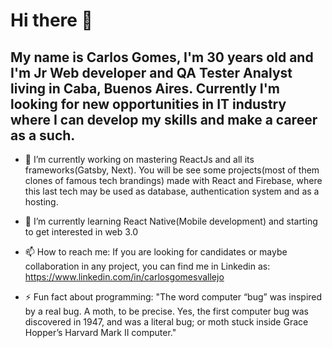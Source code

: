 # Hi there 👋

## My name is Carlos Gomes, I'm 30 years old and I'm Jr Web developer and QA Tester Analyst living in Caba, Buenos Aires. Currently I'm looking for new opportunities in IT industry where I can develop my skills and make a career as a such.

- 🔭 I’m currently working on mastering ReactJs and all its frameworks(Gatsby, Next). You will be see some projects(most of them clones of famous tech brandings) made with React and Firebase, where this last tech may be used as database, authentication system and as a hosting.

- 🌱 I’m currently learning React Native(Mobile development) and starting to get interested in web 3.0

- 📫 How to reach me: If you are looking for candidates or maybe collaboration in any project, you can find me in Linkedin as: https://www.linkedin.com/in/carlosgomesvallejo

- ⚡ Fun fact about programming: "The word computer “bug” was inspired by a real bug. A moth, to be precise. Yes, the first computer bug was discovered in 1947, and was a literal bug; or moth stuck inside Grace Hopper’s Harvard Mark II computer."

